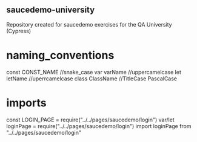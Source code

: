 ## saucedemo-university
Repository created for saucedemo exercises for the QA University (Cypress)

# naming_conventions

const CONST_NAME //snake_case
var varName //uppercamelcase
let letName //uperrcamelcase
class ClassName //TitleCase PascalCase

# imports

const LOGIN_PAGE = require("../../pages/saucedemo/login")
var/let loginPage = require("../../pages/saucedemo/login")
import loginPage from "../../pages/saucedemo/login"

